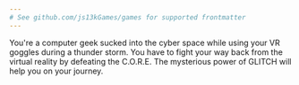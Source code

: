 ```yaml
---
# See github.com/js13kGames/games for supported frontmatter
---
```

You're a computer geek sucked into the cyber space while using your VR goggles during a thunder storm. You have to fight your way back from the virtual reality by defeating the C.O.R.E. The mysterious power of GLITCH will help you on your journey.